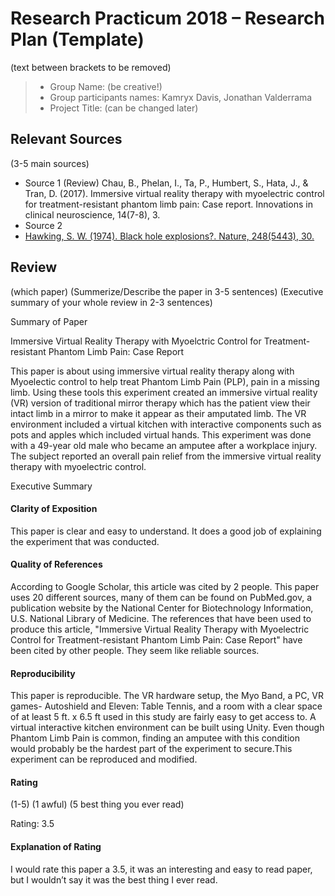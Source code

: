# Research Practicum 2018 – Research Plan (Template)
(text between brackets to be removed)

> * Group Name: (be creative!)
> * Group participants names: Kamryx Davis, Jonathan Valderrama
> * Project Title: (can be changed later)

## Relevant Sources

(3-5 main sources)

* Source 1 (Review)
Chau, B., Phelan, I., Ta, P., Humbert, S., Hata, J., & Tran, D. (2017). Immersive virtual reality therapy with myoelectric control for treatment-resistant phantom limb pain: Case report. Innovations in clinical neuroscience, 14(7-8), 3.
* Source 2
* [Hawking, S. W. (1974). Black hole explosions?. Nature, 248(5443), 30.](http://citeseerx.ist.psu.edu/viewdoc/download?doi=10.1.1.75.3702&rep=rep1&type=pdf)


## Review

(which paper)
(Summerize/Describe the paper in 3-5 sentences)
(Executive summary of your whole review in 2-3 sentences)

Summary of Paper

Immersive Virtual Reality Therapy with Myoelctric Control for Treatment-resistant Phantom Limb Pain: Case Report

This paper is about using immersive virtual reality therapy along with Myoelectic control to help treat Phantom Limb Pain (PLP), pain in a missing limb. Using these tools this experiment created an immersive virtual reality (VR) version of traditional mirror therapy which has the patient view their intact limb in a mirror to make it appear as their amputated limb. The VR environment included  a virtual kitchen with interactive components such as pots and apples which included virtual hands. This experiment was done with a 49-year old male who became an amputee after a workplace injury. The subject reported an overall pain relief from the immersive virtual reality therapy with myoelectric control.

Executive Summary


#### Clarity of Exposition

This paper is clear and easy to understand. It does a good job of explaining the experiment that was conducted. 

#### Quality of References

According to Google Scholar, this article was cited by 2 people. This paper uses 20 different sources, many of them can be found on PubMed.gov, a publication website by the National Center for Biotechnology Information, U.S. National Library of Medicine. The references that have been used to produce this article, "Immersive Virtual Reality Therapy with Myoelectric Control for Treatment-resistant Phantom Limb Pain: Case Report" have been cited by other people. They seem like reliable sources. 


#### Reproducibility

This paper is reproducible. The VR hardware setup, the Myo Band, a PC, VR games- Autoshield and Eleven: Table Tennis, and a room with a clear space of at least 5 ft. x 6.5 ft used in this study are fairly easy to get access to. A virtual interactive kitchen environment can be built using Unity. Even though Phantom Limb Pain is common, finding an amputee with this condition would probably be the hardest part of the experiment to secure.This experiment can be reproduced and modified. 

#### Rating

(1-5)
(1 awful)
(5 best thing you ever read)

Rating: 3.5

#### Explanation of Rating

I would rate this paper a 3.5, it was an interesting and easy to read paper, but I wouldn’t say it was the best thing I ever read. 

